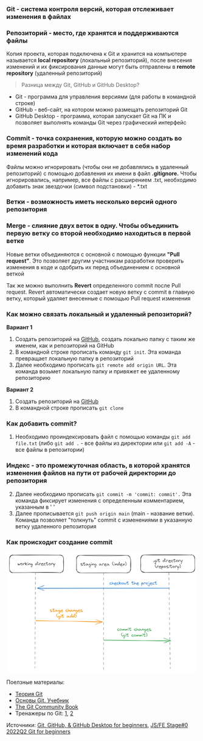 ### **Git** - система контроля версий, которая отслеживает изменения в файлах

### **Репозиторий** - место, где хранятся и поддерживаются файлы

Копия проекта, которая подключена к Git и хранится на компьютере называется **local repository** (локальный репозиторий), после внесения изменений и их фиксирования данные могут быть отправлены в **remote repository** (удаленный репозиторий)

> Разница между Git, GitHub и GitHub Desktop?

- Git - программа для управления версиями (для работы в командной строке)
- GitHub - веб-сайт, на котором можно размещать репозиторий Git
- GitHub Desktop - программа, которая запускает Git на ПК и позволяет выполнять команды Git через графический интерфейс
 
### **Commit** - точка сохранения, которую можно создать во время разработки и которая включает в себя набор изменений кода

Файлы можно игнорировать (чтобы они не добавлялись в удаленный репозиторий) с помощью добавления их имени в файл **.gitignore.** Чтобы игнорировались, например, все файлы с расширением .txt, необходимо добавить знак звездочки (символ подстановки) - *.txt

### **Ветки** - возможность иметь несколько версий одного репозитория

### **Merge** - слияние двух веток в одну. Чтобы объединить первую ветку со второй необходимо находиться в первой ветке

Новые ветки объединяются с основной с помощью функции **"Pull request"**. Это позволяет другим участникам разработки проверить изменения в коде и одобрить их перед объединением с основной веткой

Так же можно выполнить **Revert** определенного commit после Pull request. Revert автоматически создает новую ветку с commit в главную ветку, который удаляет внесенные с помощью Pull request изменения

### Как можно связать локальный и удаленный репозиторий?

**Вариант 1**

1. Создать репозиторий на [GitHub](https://github.com/), создать локально папку с таким же именем, как и репозиторий на GitHub
2. В командной строке прописать команду `git init`. Эта команда превращает локальную папку в репозиторий
3. Далее необходимо прописать `git remote add origin URL`. Эта команда возьмет локальную папку и привяжет ее удаленному репозиторию

**Вариант 2**

1. Создать репозиторий на [GitHub](https://github.com/)
2. В командной строке прописать `git clone`

### Как добавить commit?

1. Необходимо проиндексировать файл с помощью команды `git add file.txt` (либо `git add .` - все файлы из директории или `git add -A` - все файлы в репозитории)

### **Индекс** - это промежуточная область, в которой хранятся изменения файлов на пути от рабочей директории до репозитория

2. Далее необходимо прописать `git commit -m 'commit: commit'.` Эта команда фиксирует изменения с определенным комментарием, указанным в ' '
3. Далее прописывается `git push origin main` (main - название ветки). Команда позволяет "толкнуть" commit с изменениями в указанную ветку удаленного репозитория

### Как происходит создание commit

![git-1](../img/git-1.png)

Поелзные материалы:

- [Теория Git](https://lite.evernote.com/note/b1359883-2b9e-419a-b9de-dd959fc05f05)
- [Основы Git. Учебник](https://git-scm.com/book/ru/v2/%D0%92%D0%B2%D0%B5%D0%B4%D0%B5%D0%BD%D0%B8%D0%B5-%D0%9E-%D1%81%D0%B8%D1%81%D1%82%D0%B5%D0%BC%D0%B5-%D0%BA%D0%BE%D0%BD%D1%82%D1%80%D0%BE%D0%BB%D1%8F-%D0%B2%D0%B5%D1%80%D1%81%D0%B8%D0%B9)
- [The Git Community Book](https://uleming.github.io/gitbook/index.html)
- Тренажеры по Git: [1](https://learngitbranching.js.org/?locale=ru_RU), [2](https://githowto.com/ru)

Источники: [Git, GitHub, & GitHub Desktop for beginners](https://www.youtube.com/watch?v=8Dd7KRpKeaE), [JS/FE Stage#0 2022Q2 Git for beginners](https://www.youtube.com/watch?v=6i0Wg-Pohg8&list=PLzLiprpVuH8df24MzZp-l5QMsJWJbi9qP)